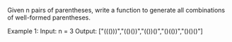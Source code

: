
Given n pairs of parentheses, write a function to generate all combinations of well-formed parentheses.
 
Example 1:
Input: n = 3
Output: ["((()))","(()())","(())()","()(())","()()()"]
